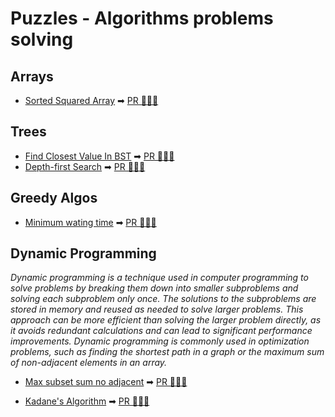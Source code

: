 # Puzzles - Algorithms problems solving

## Arrays
- [Sorted Squared Array](https://github.com/juliocnsouzadev/puzzles_go/issues/5) ➡ [PR 👩🏻‍💻](https://github.com/juliocnsouzadev/puzzles_go/pull/6)

## Trees
- [Find Closest Value In BST](https://github.com/juliocnsouzadev/puzzles_go/issues/7) ➡ [PR 👩🏻‍💻](https://github.com/juliocnsouzadev/puzzles_go/pull/8)
- [Depth-first Search](https://github.com/juliocnsouzadev/puzzles_go/issues/9) ➡ [PR 👩🏻‍💻](https://github.com/juliocnsouzadev/puzzles_go/pull/11)

## Greedy Algos
- [Minimum wating time](https://github.com/juliocnsouzadev/puzzles_go/issues/12) ➡ [PR 👩🏻‍💻](https://github.com/juliocnsouzadev/puzzles_go/pull/13)

## Dynamic Programming
_Dynamic programming is a technique used in computer programming to solve problems by breaking them down into smaller subproblems and solving each subproblem only once. The solutions to the subproblems are stored in memory and reused as needed to solve larger problems. This approach can be more efficient than solving the larger problem directly, as it avoids redundant calculations and can lead to significant performance improvements. Dynamic programming is commonly used in optimization problems, such as finding the shortest path in a graph or the maximum sum of non-adjacent elements in an array._
- [Max subset sum no adjacent](https://github.com/juliocnsouzadev/puzzles_go/issues/15) ➡ [PR 👩🏻‍💻](https://github.com/juliocnsouzadev/puzzles_go/pull/16)

- [Kadane's Algorithm](https://github.com/juliocnsouzadev/puzzles_go/issues/17) ➡ [PR 👩🏻‍💻](https://github.com/juliocnsouzadev/puzzles_go/pull/18)